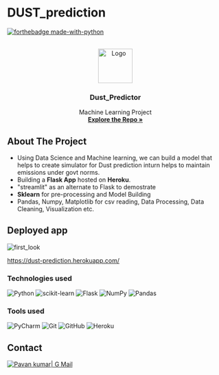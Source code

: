 # DUST_prediction

<div id="top"></div>

[![forthebadge made-with-python](http://ForTheBadge.com/images/badges/made-with-python.svg)](https://www.python.org/)

<!-- PROJECT LOGO -->
<br />
<div align="center">
  <a href="https://github.com/pbannuru">
    <img src="https://img.icons8.com/external-flat-wichaiwi/64/undefined/external-bush-fire-climate-change-flat-wichaiwi.png" alt="Logo" width="80" height="80"/> 
  </a>
<h3 align="center">Dust_Predictor</h3>

  <p align="center">
    Machine Learning Project
    <br />
    <a href="https://github.com/aravind9722/DUST_prediction"><strong>Explore the Repo »</strong></a>
  </p>
</div>

<!-- ABOUT THE PROJECT -->
## About The Project
* Using Data Science and Machine learning, we can build a model that helps to create simulator for Dust prediction inturn helps to maintain emissions under govt norms.
* Building a **Flask App** hosted on **Heroku**.
* "streamlit" as an alternate to Flask to demostrate
* **Sklearn** for pre-processing and Model Building
* Pandas, Numpy, Matplotlib for csv reading, Data Processing, Data Cleaning, Visualization etc.

## Deployed app
![first_look](https://user-images.githubusercontent.com/96667730/198215541-34d83333-1d51-4ffa-853e-0bc92f9f4e6e.png)

https://dust-prediction.herokuapp.com/


### **Technologies used**
![Python](https://img.shields.io/badge/python-3670A0?style=for-the-badge&logo=python&logoColor=ffdd54)
![scikit-learn](https://img.shields.io/badge/scikit--learn-%23F7931E.svg?style=for-the-badge&logo=scikit-learn&logoColor=white)
![Flask](https://img.shields.io/badge/flask-%23000.svg?style=for-the-badge&logo=flask&logoColor=white)
![NumPy](https://img.shields.io/badge/numpy-%23013243.svg?style=for-the-badge&logo=numpy&logoColor=white)
![Pandas](https://img.shields.io/badge/pandas-%23150458.svg?style=for-the-badge&logo=pandas&logoColor=white)


### **Tools used**
![PyCharm](https://img.shields.io/badge/pycharm-143?style=for-the-badge&logo=pycharm&logoColor=black&color=black&labelColor=green)
![Git](https://img.shields.io/badge/git-%23F05033.svg?style=for-the-badge&logo=git&logoColor=white)
![GitHub](https://img.shields.io/badge/github-%23121011.svg?style=for-the-badge&logo=github&logoColor=white)
![Heroku](https://img.shields.io/badge/heroku-%23430098.svg?style=for-the-badge&logo=heroku&logoColor=white)

<!-- CONTACT -->
## Contact
[![Pavan kumar| G Mail](https://img.shields.io/badge/pbannuru-eeeeee?style=for-the-badge&logo=gmail&logoColor=ffffff&labelColor=EA4335)][reach_gmail]

<!--contact-->
[reach_gmail]: mailto:pbannuru@gmail.com?subject=Github


